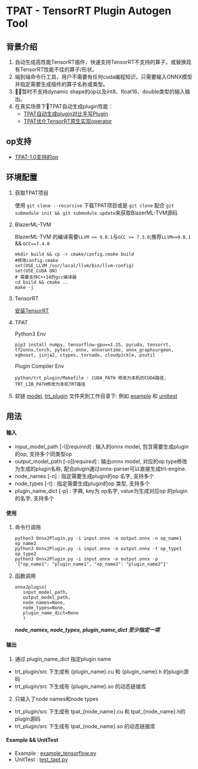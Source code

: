 # TPAT - TensorRT Plugin Autogen Tool
## 背景介绍
1. 自动生成高性能TensorRT插件，快速支持TensorRT不支持的算子，或替换现有TensorRT性能不佳的算子/形状。
2. 端到端命令行工具，用户不需要有任何cuda编程知识，只需要输入ONNX模型并指定需要生成插件的算子名称或类型。
3. 暂时不支持dynamic shape的op以及int8、float16、double类型的输入输出。
4. 在真实场景下TPAT自动生成plugin性能：
    - [TPAT自动生成plugin对比手写Plugin](/docs/Compare_handwritten.md)
    - [TPAT优化TensorRT原生实现operator](/docs/Optimize_TensorRT.md)


## op支持
- [TPAT-1.0支持的op](/docs/Operators.md)


## 环境配置
1. 获取TPAT项目

    使用 `git clone --recursive` 下载TPAT项目或是
    `git clone` 配合 `git submodule init && git submodule update`来获取BlazerML-TVM源码

2. BlazerML-TVM
   
    BlazerML-TVM 的编译需要`LLVM >= 9.0.1`与`GCC >= 7.3.0`;推荐`LLVM==9.0.1` && `GCC==7.4.0`
   
    ```
    mkdir build && cp -r cmake/config.cmake build
    #修改config.cmake
    set(USE_LLVM /usr/local/llvm/bin/llvm-config)
    set(USE_CUDA ON)
    # 需要支持C++14的gcc编译器
    cd build && cmake .. 
    make -j
    ```

3. TensorRT

    [安装TensorRT](https://github.com/NVIDIA/TensorRT)

4. TPAT

    Python3 Env
    ```
    pip3 install numpy, tensorflow-gpu==1.15, pycuda, tensorrt, tf2onnx,torch, pytest, onnx, onnxruntime, onnx_graphsurgeon, xgboost, jinja2, ctypes, tornado, cloudpickle, psutil
    ```
    Plugin Compiler Env
    ```
    python/trt_plugin/Makefile : CUDA_PATH 修改为本机的CUDA路径, TRT_LIB_PATH修改为本机TRT路径

    ```

5. 软链 [model](/python/gpu/model), [trt_plugin](/python/gpu/trt_plugin) 文件夹到工作目录下: 例如 [example](/examples/gpu/example_tensorflow.py) 和 [unittest](/tests/python/unittests/gpu/test_tpat.py)


## 用法
#### 输入
- input_model_path [-i][*required*] : 输入的onnx model, 包含需要生成plugin的op, 支持多个同类型op 
- output_model_path [-o][*required*] : 输出onnx model, 对应的op type修改为生成的plugin名称, 配合plugin通过onnx-parser可以直接生成trt-engine.
- node_names [-n] : 指定需要生成plugin的op 名字, 支持多个
- node_types [-t] : 指定需要生成plugin的op 类型, 支持多个
- plugin_name_dict [-p] : 字典, key为 op名字, value为生成对应op 的plugin的名字, 支持多个

#### 使用
1. 命令行调用
    ```
   python3 Onnx2Plugin.py -i input.onnx -o output.onnx -n op_name1 op_name2
   python3 Onnx2Plugin.py -i input.onnx -o output.onnx -t op_type1 op_type2
   python3 Onnx2Plugin.py -i input.onnx -o output.onnx -p '{"op_name1": "plugin_name1", "op_name2": "plugin_name2"}'
    ```
2. 函数调用
    ```
   onnx2plugin(
       input_model_path, 
       output_model_path, 
       node_names=None, 
       node_types=None, 
       plugin_name_dict=None
       )
    ```
    ***node_names, node_types, plugin_name_dict 至少指定一项***

#### 输出
1. 通过 plugin_name_dict 指定plugin name
- trt_plugin/src 下生成有 {plugin_name}.cu 和 {plugin_name}.h 的plugin源码
- trt_plugin/src 下生成有 {plugin_name}.so 的动态链接库

2. 只输入了node names和node types
- trt_plugin/src 下生成有 tpat_{node_name}.cu 和 tpat_{node_name}.h的plugin源码
- trt_plugin/src 下生成有 tpat_{node_name}.so 的动态链接库

#### Example && UnitTest

- Example : [example_tensorflow.py](/examples/gpu/example_tensorflow.py)
- UnitTest : [test_tapt.py](/tests/python/unittests/gpu/test_tpat.py)
